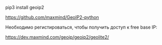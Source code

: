 pip3 install geoip2

https://github.com/maxmind/GeoIP2-python

Необходимо регистироваться, чтобы получить доступ к free base IP:

https://dev.maxmind.com/geoip/geoip2/geolite2/
